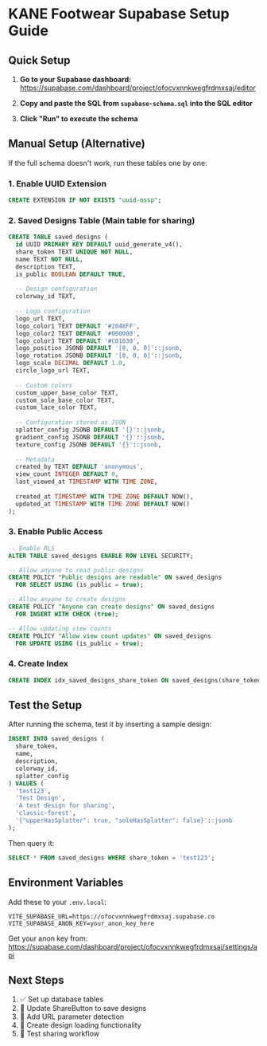 # KANE Footwear Supabase Setup Guide

## Quick Setup

1. **Go to your Supabase dashboard:**
   https://supabase.com/dashboard/project/ofocvxnnkwegfrdmxsaj/editor

2. **Copy and paste the SQL from `supabase-schema.sql` into the SQL editor**

3. **Click "Run" to execute the schema**

## Manual Setup (Alternative)

If the full schema doesn't work, run these tables one by one:

### 1. Enable UUID Extension
```sql
CREATE EXTENSION IF NOT EXISTS "uuid-ossp";
```

### 2. Saved Designs Table (Main table for sharing)
```sql
CREATE TABLE saved_designs (
  id UUID PRIMARY KEY DEFAULT uuid_generate_v4(),
  share_token TEXT UNIQUE NOT NULL,
  name TEXT NOT NULL,
  description TEXT,
  is_public BOOLEAN DEFAULT TRUE,
  
  -- Design configuration
  colorway_id TEXT,
  
  -- Logo configuration
  logo_url TEXT,
  logo_color1 TEXT DEFAULT '#2048FF',
  logo_color2 TEXT DEFAULT '#000000',
  logo_color3 TEXT DEFAULT '#C01030',
  logo_position JSONB DEFAULT '[0, 0, 0]'::jsonb,
  logo_rotation JSONB DEFAULT '[0, 0, 0]'::jsonb,
  logo_scale DECIMAL DEFAULT 1.0,
  circle_logo_url TEXT,
  
  -- Custom colors
  custom_upper_base_color TEXT,
  custom_sole_base_color TEXT,
  custom_lace_color TEXT,
  
  -- Configuration stored as JSON
  splatter_config JSONB DEFAULT '{}'::jsonb,
  gradient_config JSONB DEFAULT '{}'::jsonb,
  texture_config JSONB DEFAULT '{}'::jsonb,
  
  -- Metadata
  created_by TEXT DEFAULT 'anonymous',
  view_count INTEGER DEFAULT 0,
  last_viewed_at TIMESTAMP WITH TIME ZONE,
  
  created_at TIMESTAMP WITH TIME ZONE DEFAULT NOW(),
  updated_at TIMESTAMP WITH TIME ZONE DEFAULT NOW()
);
```

### 3. Enable Public Access
```sql
-- Enable RLS
ALTER TABLE saved_designs ENABLE ROW LEVEL SECURITY;

-- Allow anyone to read public designs
CREATE POLICY "Public designs are readable" ON saved_designs
  FOR SELECT USING (is_public = true);

-- Allow anyone to create designs
CREATE POLICY "Anyone can create designs" ON saved_designs
  FOR INSERT WITH CHECK (true);

-- Allow updating view counts
CREATE POLICY "Allow view count updates" ON saved_designs
  FOR UPDATE USING (is_public = true);
```

### 4. Create Index
```sql
CREATE INDEX idx_saved_designs_share_token ON saved_designs(share_token);
```

## Test the Setup

After running the schema, test it by inserting a sample design:

```sql
INSERT INTO saved_designs (
  share_token, 
  name, 
  description,
  colorway_id,
  splatter_config
) VALUES (
  'test123',
  'Test Design',
  'A test design for sharing',
  'classic-forest',
  '{"upperHasSplatter": true, "soleHasSplatter": false}'::jsonb
);
```

Then query it:
```sql
SELECT * FROM saved_designs WHERE share_token = 'test123';
```

## Environment Variables

Add these to your `.env.local`:

```env
VITE_SUPABASE_URL=https://ofocvxnnkwegfrdmxsaj.supabase.co
VITE_SUPABASE_ANON_KEY=your_anon_key_here
```

Get your anon key from: https://supabase.com/dashboard/project/ofocvxnnkwegfrdmxsaj/settings/api

## Next Steps

1. ✅ Set up database tables
2. 🔄 Update ShareButton to save designs
3. 🔄 Add URL parameter detection
4. 🔄 Create design loading functionality
5. 🔄 Test sharing workflow
